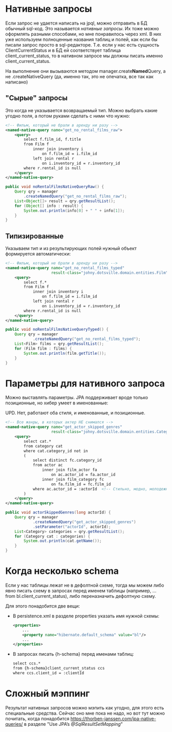 # Нативные запросы

Если запрос не удается написать на jpql, можно отправить в БД обычный sql-код. Это называется *нативные запросы*. Их тоже можно оформлять разными способами, но мне понравилось через xml. В них уже используем полноценные названия таблиц и полей, как если бы писали запрос просто в sql-редакторе. Т.е. если у нас есть сущность ClientCurrentStatus и в БД ей соответствует таблица client_current_status, то в нативном запросе мы должны писать именно client_current_status.

На выполнение они вызываются методом manager.create**Named**Query, а не .createNativeQuery (да, именно так, это не опечатка, все так как написано)

## "Сырые" запросы

Это когда не указывается возвращаемый тип. Можно выбрать какие угодно поля, а потом руками сделать с ними что нужно:

```xml
<!-- Фильм, который не брали в аренду ни разу -->
<named-native-query name="get_no_rental_films_raw">
    <query>
        select f.film_id, f.title
        from Film f
            inner join inventory i
                on f.film_id = i.film_id
            left join rental r
                on i.inventory_id = r.inventory_id
        where r.rental_id is null
    </query>
</named-native-query>
```

```java
public void noRentalFilmsNativeQueryRaw() {
    Query qry = manager
        .createNamedQuery("get_no_rental_films_raw");
    List<Object[]> result = qry.getResultList();
    for (Object[] info : result) {
        System.out.println(info[0] + " " + info[1]);
    }
}
```

## Типизированные

Указываем тип и из результирующих полей  нужный объект формируется автоматически:

```xml
<!-- Фильм, который не брали в аренду ни разу -->
<named-native-query name="get_no_rental_films_typed" 
                    result-class="johny.dotsville.domain.entities.Film">  <!-- Указываем тип результата (пакет обязателен) -->
    <query>
        select f.*
        from Film f
            inner join inventory i
                on f.film_id = i.film_id
            left join rental r
                on i.inventory_id = r.inventory_id
        where r.rental_id is null
    </query>
</named-native-query>
```

```java
public void noRentalFilmsNativeQueryTyped() {
    Query qry = manager
            .createNamedQuery("get_no_rental_films_typed");
    List<Film> films = qry.getResultList();
    for (Film film : films) {
        System.out.println(film.getTitle());
    }
}
```

# Параметры для нативного запроса

Можно выставлять параметры. JPA поддерживает вроде только позиционные, но хибер умеет в именованные:

UPD. Нет, работают оба стиля, и именованные, и позиционные.

```xml
<!-- Все жанры, в которых актер НЕ снимался -->
<named-native-query name="get_actor_skipped_genres"
                    result-class="johny.dotsville.domain.entities.Category">
    <query>
        select cat.*
        from category cat
        where cat.category_id not in
        (
            select distinct fc.category_id
            from actor ac
                inner join film_actor fa
                    on ac.actor_id = fa.actor_id
                inner join film_category fc
                    on fa.film_id = fc.film_id
            where ac.actor_id = :actorId  <!-- Стильно, модно, молодежно -->
        )
    </query>
</named-native-query>
```

```java
public void actorSkippedGenres(long actorId) {
    Query qry = manager
            .createNamedQuery("get_actor_skipped_genres")
            .setParameter("actorId", actorId);
    List<Category> categories = qry.getResultList();
    for (Category cat : categories) {
        System.out.println(cat.getName());
    }
}
```

# Когда несколько schema

Если у нас таблицы лежат не в дефолтной схеме, тогда мы можем либо явно писать схему в запросах перед именем таблицы (например, ... from bl.client_current_status), либо переназначить дефолтную схему.

Для этого понадобится две вещи:

* В persistence.xml в разделе properties указать имя нужной схемы:

  ```xml
  <properties>
      ...
      <property name="hibernate.default_schema" value="bl"/>
      ...
  </properties>
  ```

* В запросах писать {h-schema} перед именами таблиц:

  ```xml
  select ccs.*
  from {h-schema}client_current_status ccs
  where ccs.client_id = :clientId
  ```

# Сложный мэппинг

Результат нативных запросов можно мэпить как угодно, для этого есть специальные средства. Сейчас оно мне пока не надо, но вот тут можно почитать, когда понадобится https://thorben-janssen.com/jpa-native-queries/ в разделе "Use JPA’s *@SqlResultSetMapping*"